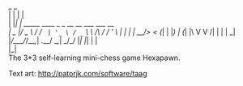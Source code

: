  _   _                                           
| | | |                                          
| |_| | _____  ____ _ _ __   __ ___      ___ __  
|  _  |/ _ \ \/ / _` | '_ \ / _` \ \ /\ / / '_ \ 
| | | |  __/>  < (_| | |_) | (_| |\ V  V /| | | |
\_| |_/\___/_/\_\__,_| .__/ \__,_| \_/\_/ |_| |_|
                     | |                         
                     |_|                         
The 3*3 self-learning mini-chess game Hexapawn.

Text art: http://patorjk.com/software/taag
